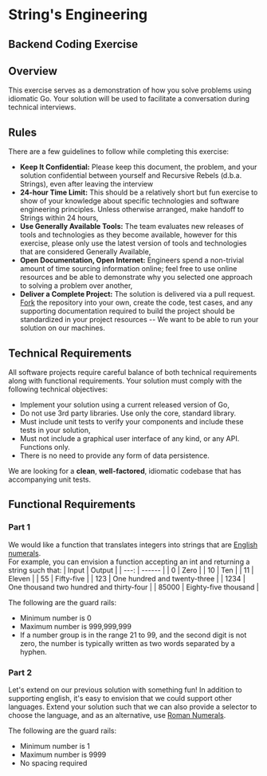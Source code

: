 # String's Engineering
## Backend Coding Exercise

## Overview
This exercise serves as a demonstration of how you solve problems using idiomatic Go. Your solution will be used to facilitate a conversation during technical interviews.

## Rules
There are a few guidelines to follow while completing this exercise:
* __Keep It Confidential:__ Please keep this document, the problem, and your solution confidential between yourself and Recursive Rebels (d.b.a. Strings), even after leaving the interview
* __24-hour Time Limit:__ This should be a relatively short but fun exercise to show of your knowledge about specific technologies and software engineering principles.  Unless otherwise arranged, make handoff to Strings within 24 hours,
* __Use Generally Available Tools:__ The team evaluates new releases of tools and technologies as they become available, however for this exercise, please only use the latest version of tools and technologies that are considered Generally Available,
* __Open Documentation, Open Internet:__ Engineers spend a non-trivial amount of time sourcing information online; feel free to use online resources and be able to demonstrate why you selected one approach to solving a problem over another,
* __Deliver a Complete Project:__ The solution is delivered via a pull request. [Fork](https://docs.github.com/en/github/collaborating-with-issues-and-pull-requests/creating-a-pull-request-from-a-fork) the repository into your own, create the code, test cases, and any supporting documentation required to build the project should be standardized in your project resources -- We want to be able to run your solution on our machines.

## Technical Requirements
All software projects require careful balance of both technical requirements along with functional requirements.  Your solution must comply with the following technical objectives:
* Implement your solution using a current released version of Go,
* Do not use 3rd party libraries. Use only the core, standard library.  
* Must include unit tests to verify your components and include these tests in your solution,
* Must not include a graphical user interface of any kind, or any API. Functions only. 
* There is no need to provide any form of data persistence.

We are looking for a **clean**, **well-factored**, idiomatic codebase that has accompanying unit tests.

## Functional Requirements
### Part 1
We would like a function that translates integers into strings that are [English numerals](https://en.wikipedia.org/wiki/English_numerals).   
For example, you can envision a function accepting an int and returning a string such that:
| Input | Output |
| ---: | ------ |
| 0    | Zero   |
| 10   | Ten    |
| 11   | Eleven |
| 55   | Fifty-five |
| 123  | One hundred and twenty-three |
| 1234 | One thousand two hundred and thirty-four | 
| 85000 | Eighty-five thousand | 

The following are the guard rails:  
* Minimum number is 0
* Maximum number is 999,999,999
* If a number group is in the range 21 to 99, and the second digit is not zero, the number is typically written as two words separated by a hyphen.

### Part 2
Let's extend on our previous solution with something fun! In addition to supporting english, it's easy to envision that we could support other languages.
Extend your solution such that we can also provide a selector to choose the language, and as an alternative, use 
[Roman Numerals](https://en.wikipedia.org/wiki/Roman_numerals).

The following are the guard rails:
* Minimum number is 1
* Maximum number is 9999
* No spacing required 
